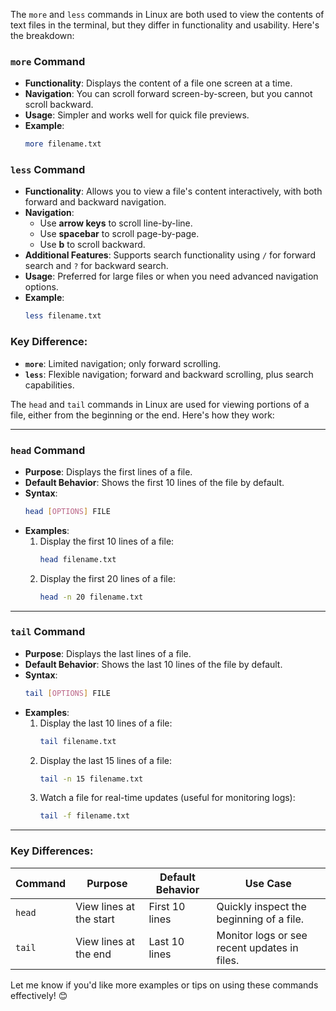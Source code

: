 The `more` and `less` commands in Linux are both used to view the contents of text files in the terminal, but they differ in functionality and usability. Here's the breakdown:

### **`more` Command**
- **Functionality**: Displays the content of a file one screen at a time.
- **Navigation**: You can scroll forward screen-by-screen, but you cannot scroll backward.
- **Usage**: Simpler and works well for quick file previews.
- **Example**:
  ```bash
  more filename.txt
  ```

### **`less` Command**
- **Functionality**: Allows you to view a file's content interactively, with both forward and backward navigation.
- **Navigation**:
  - Use **arrow keys** to scroll line-by-line.
  - Use **spacebar** to scroll page-by-page.
  - Use **b** to scroll backward.
- **Additional Features**: Supports search functionality using `/` for forward search and `?` for backward search.
- **Usage**: Preferred for large files or when you need advanced navigation options.
- **Example**:
  ```bash
  less filename.txt
  ```

### Key Difference:
- **`more`**: Limited navigation; only forward scrolling.
- **`less`**: Flexible navigation; forward and backward scrolling, plus search capabilities.

The `head` and `tail` commands in Linux are used for viewing portions of a file, either from the beginning or the end. Here's how they work:

---

### **`head` Command**
- **Purpose**: Displays the first lines of a file.
- **Default Behavior**: Shows the first 10 lines of the file by default.
- **Syntax**:
  ```bash
  head [OPTIONS] FILE
  ```
- **Examples**:
  1. Display the first 10 lines of a file:
     ```bash
     head filename.txt
     ```
  2. Display the first 20 lines of a file:
     ```bash
     head -n 20 filename.txt
     ```

---

### **`tail` Command**
- **Purpose**: Displays the last lines of a file.
- **Default Behavior**: Shows the last 10 lines of the file by default.
- **Syntax**:
  ```bash
  tail [OPTIONS] FILE
  ```
- **Examples**:
  1. Display the last 10 lines of a file:
     ```bash
     tail filename.txt
     ```
  2. Display the last 15 lines of a file:
     ```bash
     tail -n 15 filename.txt
     ```
  3. Watch a file for real-time updates (useful for monitoring logs):
     ```bash
     tail -f filename.txt
     ```

---

### Key Differences:
| Command | Purpose                 | Default Behavior       | Use Case                              |
|---------|-------------------------|------------------------|---------------------------------------|
| `head`  | View lines at the start | First 10 lines         | Quickly inspect the beginning of a file. |
| `tail`  | View lines at the end   | Last 10 lines          | Monitor logs or see recent updates in files. |

Let me know if you'd like more examples or tips on using these commands effectively! 😊